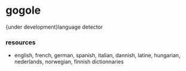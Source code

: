 # gogole
{under development}language detector

### resources
  - english, french, german, spanish, italian, dannish, latine, hungarian, nederlands, norwegian, finnish dictionnaries
